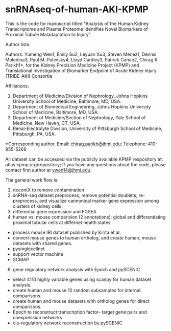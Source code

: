 # snRNAseq-of-human-AKI-KPMP

This is the code for manuscript titled "Analysis of the Human Kidney Transcriptome and Plasma Proteome Identifies Novel Biomarkers of Proximal Tubule Maladaptation to Injury". 

Author lists:

Authors:  Yumeng Wen1, Emily Su2, Leyuan Xu3, Steven Menez1, Dennis Moledina3, Paul M. Palevsky4, Lloyd Cantley3, Patrick Cahan2, Chirag R. Parikh1*, for the Kidney Precision Medicine Project (KPMP) and Translational Investigation of Biomarker Endpoint of Acute Kidney Injury (TRIBE-AKI) Consortia

Affiliations:
1. Department of Medicine/Division of Nephrology, Johns Hopkins University School of Medicine, Baltimore, MD, USA.
2. Department of Biomedical Engineering, Johns Hopkins University School of Medicine, Baltimore, MD, USA.
3. Department of Medicine/Section of Nephrology, Yale School of Medicine, New Haven, CT, USA.
4. Renal-Electrolyte Division, University of Pittsburgh School of Medicine, Pittsburgh, PA, USA.

*Corresponding author. Email:  chirag.parikh@jhmi.edu; Telephone: 410-955-5268

All dataset can be accessed via the publicly available KPMP respository at: atlas.kpmp.org/repository; 
If you have any questions about the code, please contact first author at ywen14@jhmi.edu. 

The general work flow is:
1. decontX to remove contamination
2. snRNA-seq dataset preprocess, remove potential doublets, re-preprocess, and visualize cannonical marker gene expression among clusters of kidney cells. 
3. differential gene expression and FGSEA
4. human vs. mouse comparision (2 annotations): global and differentiating proximal tubular cells at differnet health states
- process mouse IRI dataset published by Kirita et al. 
- convert mouse genes to human ortholog, and create human, mouse datasets with shared genes. 
- pysinglecellnet
- support vector machine
- SCMAP
6. gene regulatory network analysis with Epoch and pySCENIC
- select 4110 highly variable genes using scanpy for human dataset analysis.
- create human and mouse 10 random subsamples for internal comparisons. 
- create human and mouse datasets with ortholog genes for direct comparisons. 
- Epoch to reconstruct transcription factor- target gene pairs and coexpression networks 
- cis-regulatory network reconstruction by pySCENIC
